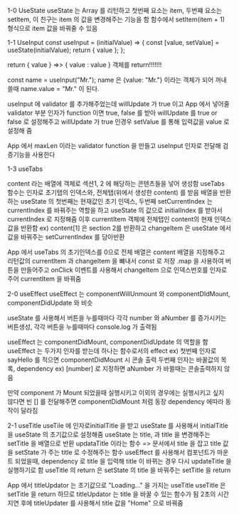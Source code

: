 1-0 UseState
useState 는 Array 를 리턴하고 첫번째 요소는 item, 두번쨰 요소는 setItem, 이 친구는 item 의 값을 변경해주는 기능을 함
함수에서 setItem(item + 1) 형식으로 item 값을 바꿔줄 수 있음

1-1 UseInput
const useInput = (initialValue) => {
const [value, setValue] = useState(initialValue);
return { value };
};

return { value } =>> { value : value } 객체를 return!!!!!!!

const name = useInput("Mr.");
name 은 {value: "Mr."} 이라는 객체가 되어 꺼내쓸때 name.value = "Mr." 이 된다.

useInput 에 validator 를 추가해주었는데 willUpdate 가 true 이고
App 에서 넣어줄 validator 부분 인자가 function 이면 true, false 를 받아 willUpdate 를 true or false 로 설정해주고 willUpdate 가 true 인경우 setValue 를 통해 입력값을 value 로 설정해 줌

App 에서 maxLen 이라는 validator function 을 만들고 useInput 인자로 전달해 검증기능을 사용한다

1-3 useTabs

content 라는 배열에 객체로 섹션1, 2 에 해당하는 콘텐츠들을 넣어 생성함
useTabs 함수는 인자로 초기탭의 인덱스와, 전체탭(위에서 생성한 content) 를 받음
배열을 반환하는 useState 의 첫번째는 현재값인 초기 인덱스, 두번째 setCurrentIndex 는 currentIndex 를 바꿔주는 역할을 하고
useState 의 값으로 initialIndex 를 받아서 currentIndex 로 지정해줌
이후 currentItem 객체에 전체탭인 content의 현재 인덱스 값을 반환함 ex) content[1] 은 section 2를 반환하고
changeItem 은 useState 에서 값을 바꿔주는 setCurrentIndex 를 담아반환

App 에서 useTabs 의 초기인덱스를 0으로 전체 배열은 content 배열을 지정해주고 리턴값의 currentItem 과 changeItem 을 뺴내서 const 로 저장
.map 을 사용하여 버튼을 만들어주고 onClick 이벤트를 사용해서 changeItem 으로 인덱스번호를 인자로 주어 currentItem 을 바꿔줌

2-0 useEffect
useEffect 는 componentWillUnmount 와 componentDIdMount, componentDidUpdate 와 비슷

useState 를 사용해서 버튼을 누를때마다 각각 number 와 aNumber 를 증가시키는 버튼생성, 각각 버튼을 누를때마다 console.log 가 출력됨

useEffect 는 componentDidMount, componentDidUpdate 의 역할을 함
useEffect 는 두가지 인자를 받는데 하나는 함수로서의 effect ex) 첫번째 인자로 sayHello 를 적으면 componentDidMount 시 콘솔 출력
두번째 인자는 바꿀값의 목록, dependency ex) [number] 로 지정하면 aNumber 가 바뀔때는 콘솔출력하지 않음

만약 component 가 Mount 되었을때 실행시키고 이외의 경우에는 실행시키고 싶지 않다면 빈 [] 를 전달해주면 componentDidMount 처럼 동장
dependency 에따라 동작이 달라짐

2-1 useTitle
useTile 에 인자로initialTitle 을 받고 useState 를 사용해서 initialTitle 을 useState 의 초기값으로 설정해줌
useState 는 title, 과 title 을 변경해주는 setTitle 을 배열으로 반환
updataTitle 이라는 함수 => 문서에서 title 을 잡고 title 값을 setState 가 주는 title 로 수정해주는 함수
useEffect 를 사용해서 컴포넌트가 마운트 되었을때, dependency 로 title 을 입력해 title 이 바뀌는 경우 다시 updateTitle 을 실행하기로 함
useTitle 의 return 은 setState 의 title 을 바꿔주는 setTitle 을 return

App 에서 titleUpdator 는 초기값으로 "Loading..." 을 가지는 useTitle
useTitle 은 setTitle 을 return 하므로 titleUpdator 는 title 을 바꿀 수 있는 함수가 됨
2초의 시간지연 후에 titleUpdater 를 사용해서 title 값을 "Home" 으로 바꿔줌
